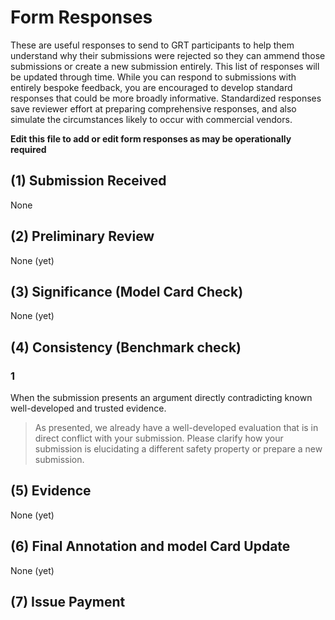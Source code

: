 # Form Responses

These are useful responses to send to GRT participants to help them understand why their submissions were rejected so they can ammend those submissions or create a new submission entirely.
This list of responses will be updated through time.
While you can respond to submissions with entirely bespoke feedback, you are encouraged to develop standard responses that could be more broadly informative.
Standardized responses save reviewer effort at preparing comprehensive responses, and also simulate the circumstances likely to occur with commercial vendors.

**Edit this file to add or edit form responses as may be operationally required**

## (1) Submission Received ##

None

## (2) Preliminary Review ##

None (yet)

## (3) Significance (Model Card Check) ##

None (yet)

## (4) Consistency (Benchmark check) ##

### 1

When the submission presents an argument directly contradicting known well-developed and trusted evidence.

> As presented, we already have a well-developed evaluation that is in direct conflict with your submission. Please clarify how your submission is elucidating a different safety property or prepare a new submission.

## (5) Evidence ##

None (yet)

## (6) Final Annotation and model Card Update ##

None (yet)

## (7) Issue Payment ##


